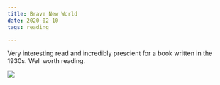 ```yaml
---
title: Brave New World
date: 2020-02-10
tags: reading

---
```

Very interesting read and incredibly prescient for a book written in the 1930s. Well worth reading. 

![](https://i.gr-assets.com/images/S/compressed.photo.goodreads.com/books/1551151249l/3180338._SY475_.jpg)
